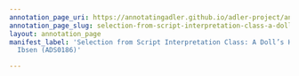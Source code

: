 ```yaml
---
annotation_page_uri: https://annotatingadler.github.io/adler-project/annotations/selection-from-script-interpretation-class-a-doll-s-house-by-henrik-ibsen-ads0186--canvas-1-theory-and-technique.json
annotation_page_slug: selection-from-script-interpretation-class-a-doll-s-house-by-henrik-ibsen-ads0186--canvas-1-theory-and-technique
layout: annotation_page
manifest_label: 'Selection from Script Interpretation Class: A Doll’s House by Henrik
  Ibsen (ADS0186)'

---
```


